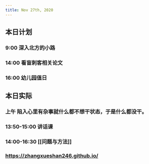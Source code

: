 ```yaml
---
title: Nov 27th, 2020
---
```


## 本日计划
### 9:00 深入北方的小路
### 14:00 看盲刺客相关论文
### 16:00 幼儿园值日
## 本日实际
### 上午 陷入心里有杂事就什么都不想干状态，于是什么都没干。
### 13:50-15:00 讲话课
### 14:00-16:30 [[问题与方法]]
### https://zhangxueshan246.github.io/
###

